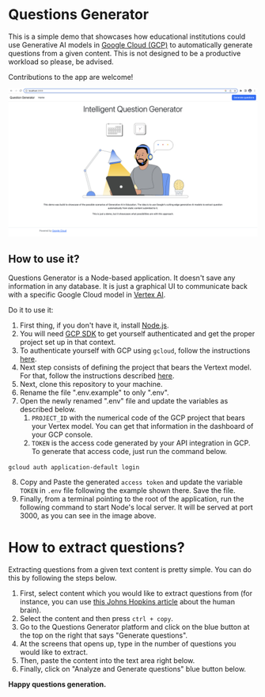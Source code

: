 # Questions Generator

This is a simple demo that showcases how educational institutions could use Generative AI models in [Google Cloud (GCP)](https://cloud.google.com) to automatically generate questions from a given content. This is not designed to be a productive workload so please, be advised.

Contributions to the app are welcome!

![Questions Generator](public/img/intro-qg.png)

## How to use it?

Questions Generator is a Node-based application. It doesn't save any information in any database. It is just a graphical UI to communicate back with a specific Google Cloud model in [Vertex AI](https://cloud.google.com/vertex-ai).

Do it to use it:

1. First thing, if you don't have it, install [Node.js](https://nodejs.org/en).
2. You will need [GCP SDK](https://cloud.google.com/sdk/docs/install) to get yourself authenticated and get the proper project set up in that context.
3. To authenticate yourself with GCP using `gcloud`, follow the instructions [here](https://cloud.google.com/sdk/gcloud/reference/auth/login).
4. Next step consists of defining the project that bears the Vertext model. For that, follow the instructions described [here](https://cloud.google.com/sdk/gcloud/reference/config/set).
5. Next, clone this repository to your machine.
6. Rename the file ".env.example" to only ".env".
7. Open the newly renamed ".env" file and update the variables as described below.
   1. `PROJECT_ID` with the numerical code of the GCP project that bears your Vertex model. You can get that information in the dashboard of your GCP console.
   2. `TOKEN` is the access code generated by your API integration in GCP. To generate that access code, just run the command below.

``gcloud auth application-default login``

8. Copy and Paste the generated `access token` and update the variable `TOKEN` in `.env` file following the example shown there. Save the file.
9. Finally, from a terminal pointing to the root of the application, run the following command to start Node's local server. It will be served at port 3000, as you can see in the image above.

# How to extract questions?

Extracting questions from a given text content is pretty simple. You can do this by following the steps below.

1. First, select content which you would like to extract questions from (for instance, you can use [this Johns Hopkins article](https://www.hopkinsmedicine.org/health/conditions-and-diseases/anatomy-of-the-brain) about the human brain).
2. Select the content and then press `ctrl + copy`.
3. Go to the Questions Generator platform and click on the blue button at the top on the right that says "Generate questions".
4. At the screens that opens up, type in the number of questions you would like to extract.
5. Then, paste the content into the text area right below.
6. Finally, click on "Analyze and Generate questions" blue button below.

**Happy questions generation.**